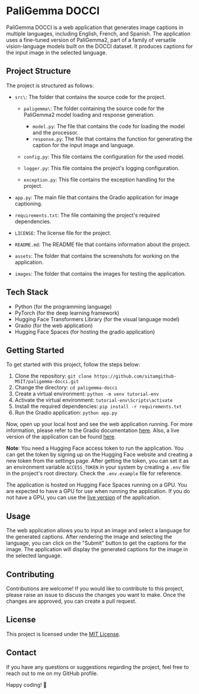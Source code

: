 # PaliGemma DOCCI

PaliGemma DOCCI is a web application that generates image captions in multiple languages, including English, French, and Spanish. The application uses a fine-tuned version of PaliGemma2, part of a family of versatile vision-language models built on the DOCCI dataset. It produces captions for the input image in the selected language.

## Project Structure

The project is structured as follows:

- `src\`: The folder that contains the source code for the project.

  - `paligemma\`: The folder containing the source code for the PaliGemma2 model loading and response generation.

    - `model.py`: The file that contains the code for loading the model and the processor.
    - `response.py`: The file that contains the function for generating the caption for the input image and language.

  - `config.py`: This file contains the configuration for the used model.
  - `logger.py`: This file contains the project's logging configuration.
  - `exception.py`: This file contains the exception handling for the project.

- `app.py`: The main file that contains the Gradio application for image captioning.
- `requirements.txt`: The file containing the project's required dependencies.
- `LICENSE`: The license file for the project.
- `README.md`: The README file that contains information about the project.
- `assets`: The folder that contains the screenshots for working on the application.
- `images`: The folder that contains the images for testing the application.

## Tech Stack

- Python (for the programming language)
- PyTorch (for the deep learning framework)
- Hugging Face Transformers Library (for the visual language model)
- Gradio (for the web application)
- Hugging Face Spaces (for hosting the gradio application)

## Getting Started

To get started with this project, follow the steps below:

1. Clone the repository: `git clone https://github.com/sitamgithub-MSIT/paligemma-docci.git`
2. Change the directory: `cd paligemma-docci`
3. Create a virtual environment: `python -m venv tutorial-env`
4. Activate the virtual environment: `tutorial-env\Scripts\activate`
5. Install the required dependencies: `pip install -r requirements.txt`
6. Run the Gradio application: `python app.py`

Now, open up your local host and see the web application running. For more information, please refer to the Gradio documentation [here](https://www.gradio.app/docs/interface). Also, a live version of the application can be found [here](https://sitammeur-paligemma-docci.hf.space/).

**Note**: You need a Hugging Face access token to run the application. You can get the token by signing up on the Hugging Face website and creating a new token from the settings page. After getting the token, you can set it as an environment variable `ACCESS_TOKEN` in your system by creating a `.env` file in the project's root directory. Check the `.env.example` file for reference.

The application is hosted on Hugging Face Spaces running on a GPU. You are expected to have a GPU for use when running the application. If you do not have a GPU, you can use the [live version](https://huggingface.co/spaces/sitammeur/paligemma-docci) of the application.

## Usage

The web application allows you to input an image and select a language for the generated captions. After rendering the image and selecting the language, you can click on the "Submit" button to get the captions for the image. The application will display the generated captions for the image in the selected language.

## Contributing

Contributions are welcome! If you would like to contribute to this project, please raise an issue to discuss the changes you want to make. Once the changes are approved, you can create a pull request.

## License

This project is licensed under the [MIT License](LICENSE).

## Contact

If you have any questions or suggestions regarding the project, feel free to reach out to me on my GitHub profile.

Happy coding! 🚀

